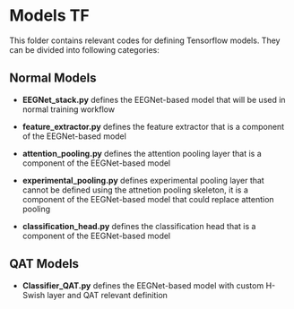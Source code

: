 # Models TF

This folder contains relevant codes for defining Tensorflow models. They can be divided into following categories:

## Normal Models

- **EEGNet_stack.py** defines the EEGNet-based model that will be used in normal training workflow

- **feature_extractor.py** defines the feature extractor that is a component of the EEGNet-based model
- **attention_pooling.py** defines the attention pooling layer that is a component of the EEGNet-based model
- **experimental_pooling.py** defines experimental pooling layer that cannot be defined using the attnetion pooling skeleton, it is a component of the EEGNet-based model that could replace attention pooling
- **classification_head.py** defines the classification head that is a component of the EEGNet-based model

## QAT Models

- **Classifier_QAT.py** defines the EEGNet-based model with custom H-Swish layer and QAT relevant definition